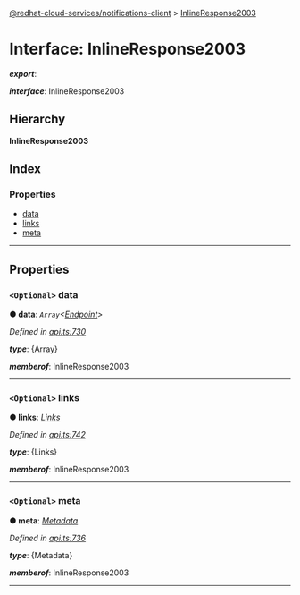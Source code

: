 [@redhat-cloud-services/notifications-client](../README.md) > [InlineResponse2003](../interfaces/inlineresponse2003.md)

# Interface: InlineResponse2003

*__export__*: 

*__interface__*: InlineResponse2003

## Hierarchy

**InlineResponse2003**

## Index

### Properties

* [data](inlineresponse2003.md#data)
* [links](inlineresponse2003.md#links)
* [meta](inlineresponse2003.md#meta)

---

## Properties

<a id="data"></a>

### `<Optional>` data

**● data**: *`Array`<[Endpoint](../modules/endpoint.md)>*

*Defined in [api.ts:730](https://github.com/RedHatInsights/javascript-clients/blob/master/packages/hooks/api.ts#L730)*

*__type__*: {Array}

*__memberof__*: InlineResponse2003

___
<a id="links"></a>

### `<Optional>` links

**● links**: *[Links](links.md)*

*Defined in [api.ts:742](https://github.com/RedHatInsights/javascript-clients/blob/master/packages/hooks/api.ts#L742)*

*__type__*: {Links}

*__memberof__*: InlineResponse2003

___
<a id="meta"></a>

### `<Optional>` meta

**● meta**: *[Metadata](metadata.md)*

*Defined in [api.ts:736](https://github.com/RedHatInsights/javascript-clients/blob/master/packages/hooks/api.ts#L736)*

*__type__*: {Metadata}

*__memberof__*: InlineResponse2003

___

